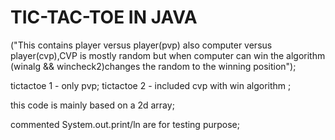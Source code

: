 # TIC-TAC-TOE IN JAVA
("This contains player versus player(pvp) also computer versus player(cvp),CVP is mostly random but when computer can win the algorithm (winalg && wincheck2)changes the random to the winning position");

tictactoe 1 - only pvp;
tictactoe 2 - included cvp with win algorithm ;

this code is mainly based on a 2d array;

commented System.out.print/ln are for testing purpose; 
